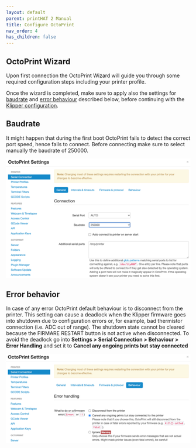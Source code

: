 ```yaml
---
layout: default
parent: printHAT 2 Manual
title: Configure OctoPrint
nav_order: 4
has_children: false
---
```


## OctoPrint Wizard
Upon first connection the OctoPrint Wizard will guide you through some required configuration steps including your printer profile.  

Once the wizard is completed, make sure to apply also the settings for [baudrate](#baudrate) and [error behaviour](#error) described below, before continuing with the [Klipper configuration](klipper).

## <a name="baudrate"></a>Baudrate
It might happen that during the first boot OctoPrint fails to detect the correct port speed, hence fails to connect. Before connecting make sure to select manually the baudrate of 250000.

![octosettings](../assets/img/octoprint-baudrate.png)

## <a name="error"></a>Error behavior
In case of any error OctoPrint default behaviour is to disconnect from the printer. This setting can cause a deadlock when the Klipper firmware goes into shutdown due to configuration errors or, for example, bad thermistor connection (i.e. ADC out of range). The shutdown state cannot be cleared because the FIRMARE RESTART button is not active when disconnected.
To avoid the deadlock go into **Settings > Serial Connection > Behaviour > Error Handling** and set it to **Cancel any ongoing prints but stay connected**

![octosettings](../assets/img/octoprint-behaviour.png)
